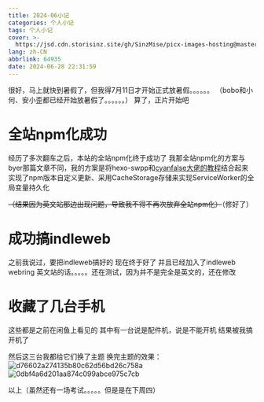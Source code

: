 ```yaml
---
title: 2024-06小记
categories: 个人小记
tags: 个人小记
cover: >-
  https://jsd.cdn.storisinz.site/gh/SinzMise/picx-images-hosting@master/2024-06.361jrm7m2b.webp
lang: zh-CN
abbrlink: 64935
date: 2024-06-28 22:31:59
---
```

很好，马上就快到暑假了，但我得7月11日才开始正式放暑假。。。。。。
（bobo和小何、安小歪都已经开始放暑假了。。。。。。）
算了，正片开始吧

# 全站npm化成功
经历了多次翻车之后，本站的全站npm化终于成功了
我那全站npm化的方案与byer那篇文章不同，我的方案是将hexo-swpp和[cyanfalse大佬的教程](https://blog.eurekac.cn/p/d3c51290.html)结合起来
实现了npm版本自定义更新、采用CacheStorage存储来实现ServiceWorker的全局变量持久化

~~（结果因为英文站那边出现问题，导致我不得不再次放弃全站npm化）~~（修好了）

# 成功搞indleweb
之前我说过，要把indleweb搞好的
现在终于好了
并且已经加入了indleweb webring
英文站的话。。。。。还在测试，因为并不是完全是英文的，还在修改

# 收藏了几台手机
这些都是之前在闲鱼上看见的
其中有一台说是配件机，说是不能开机
结果被我搞开机了

然后这三台我都给它们换了主题
换完主题的效果：
![d76602a274135b80c62d56bd26c758a](https://jsd.cdn.storisinz.site/gh/SinzMise/picx-images-hosting@master/20240705/d76602a274135b80c62d56bd26c758a.4xuf2npsag.webp)
![0dbf4a6d201aa874c099abce975c7cb](https://jsd.cdn.storisinz.site/gh/SinzMise/picx-images-hosting@master/20240705/0dbf4a6d201aa874c099abce975c7cb.1lbp8a96lv.webp)

以上（虽然还有一场考试。。。。。但是是在下周四）